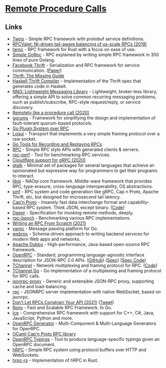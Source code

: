 # [Remote Procedure Calls](https://en.wikipedia.org/wiki/Remote_procedure_call)

## Links

- [Twirp](https://github.com/twitchtv/twirp) - Simple RPC framework with protobuf service definitions.
- [RPCValet: NI-driven tail-aware balancing of µs-scale RPCs (2019)](https://blog.acolyer.org/2019/05/20/rpcvalet/)
- [tarpc](https://github.com/google/tarpc) - RPC framework for Rust with a focus on ease of use.
- [Simple GoRpc](https://github.com/ankur-anand/simple-go-rpc) - RPC explained by writing simple RPC framework in 300 lines of pure Golang.
- [Facebook Thrift](https://github.com/facebook/fbthrift) - Serialization and RPC framework for service communication. ([Paper](https://thrift.apache.org/static/files/thrift-20070401.pdf))
- [Thrift: The Missing Guide](https://diwakergupta.github.io/thrift-missing-guide/)
- [Haskell Thrift Compiler](https://github.com/facebookincubator/hsthrift) - Implementation of the Thrift spec that generates code in Haskell.
- [NNG: Lightweight Messaging Library](https://github.com/nanomsg/nng) - Lightweight, broker-less library, offering a simple API to solve common recurring messaging problems, such as publish/subscribe, RPC-style request/reply, or service discovery.
- [Remotely like a procedure call (2020)](http://funcall.blogspot.com/2020/01/remotely-like-procedure-call.html)
- [gorums](https://github.com/relab/gorums) - Framework for simplifying the design and implementation of fault-tolerant quorum-based protocols.
- [Go Plugin System over RPC](https://github.com/hashicorp/go-plugin)
- [Loqui](https://github.com/discord/loqui) - Transport that implements a very simple framing protocol over a raw socket.
- [Go Tools for Recording and Replaying RPCs](https://github.com/google/go-replayers)
- [RPC](https://github.com/apex/rpc) - Simple RPC style APIs with generated clients & servers.
- [rpc-perf](https://github.com/twitter/rpc-perf) - Tool for benchmarking RPC services.
- [Cloudflare support for gRPC (2020)](https://blog.cloudflare.com/announcing-grpc/)
- [qtalk](https://github.com/manifold/qtalk) - Minimal set of packages for several languages that achieve an opinionated but expressive way for programmers to get their programs to interact.
- [libqi](https://github.com/aldebaran/libqi) - NAOqi core framework. Middle-ware framework that provides RPC, type-erasure, cross-language interoperability, OS abstractions.
- [smf](https://github.com/smfrpc/smf) - RPC system and code generation like gRPC, Cap n Proto, Apache Thrift, etc, but designed for microsecond tail latency.
- [Cap'n Proto](https://capnproto.org/) - Insanely fast data interchange format and capability-based RPC system. Think JSON, except binary. ([Code](https://github.com/capnproto/capnproto))
- [Deepr](https://github.com/deeprjs/deepr) - Specification for invoking remote methods, deeply.
- [rpc-bench](https://github.com/cockroachdb/rpc-bench) - Benchmarking various RPC implementations.
- [Writing an RPC From Scratch (2021)](https://alexanderell.is/posts/rpc-from-scratch/)
- [yarpc](https://github.com/yarpc/yarpc-go) - Message passing platform for Go.
- [webrpc](https://github.com/webrpc/webrpc) - Schema-driven approach to writing backend services for modern Web apps and networks.
- [Apache Dubbo](https://github.com/apache/dubbo) - High-performance, Java-based open-source RPC framework.
- [OpenRPC](https://open-rpc.org/) - Standard, programming language-agnostic interface description for JSON-RPC 2.0 APIs. ([GitHub](https://github.com/open-rpc)) ([Spec](https://spec.open-rpc.org/)) ([Spec Code](https://github.com/open-rpc/spec))
- [TChannel](https://tchannel.readthedocs.io/en/latest/) - Network multiplexing and framing protocol for RPC. ([Code](https://github.com/uber/tchannel))
- [TChannel Go](https://github.com/uber/tchannel-go) - Go implementation of a multiplexing and framing protocol for RPC calls.
- [jsonrpc-proxy](https://github.com/tomusdrw/jsonrpc-proxy) - Generic and extensible JSON-RPC proxy, supporting cache and load-balancing.
- [rpc](https://github.com/deno-libs/rpc) - JSONRPC server implementation with native WebSocket, based on jsonrpc.
- [Don’t Let RPCs Constrain Your API (2021)](https://www.cs.yale.edu/homes/soule/pubs/hotnets2021.pdf) ([Tweet](https://twitter.com/danielbittman/status/1447997859215945729))
- [Rony](https://github.com/ronaksoft/rony) - Fast and Scalable RPC Framework. In Go.
- [Ice](https://github.com/zeroc-ice/ice) - Comprehensive RPC framework with support for C++, C#, Java, JavaScript, Python and more.
- [OpenRPC Generator](https://github.com/open-rpc/generator) - Multi-Component & Multi-Language Generators for OpenRPC.
- [OCaml Cap'n Proto RPC library](https://github.com/mirage/capnp-rpc)
- [OpenRPC Typings](https://github.com/open-rpc/typings) - Tool to produce language-specific typings given an OpenRPC document.
- [hRPC](https://github.com/harmony-development/hrpc) - Simple RPC system using protocol buffers over HTTP and WebSockets.
- [hrpc-rs](https://github.com/harmony-development/hrpc-rs) - Implementation of hRPC in Rust.
